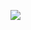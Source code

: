 <a href="https://codeclimate.com/github/AcheR7/brain-games/maintainability"><img src="https://api.codeclimate.com/v1/badges/cf048ca6eb277a00facc/maintainability" /></a>
